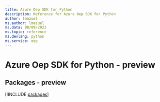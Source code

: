 ```yaml
---
title: Azure Oep SDK for Python
description: Reference for Azure Oep SDK for Python
author: lmazuel
ms.author: lmazuel
ms.data: 08/09/2023
ms.topic: reference
ms.devlang: python
ms.service: oep
---
```

# Azure Oep SDK for Python - preview
## Packages - preview
[!INCLUDE [packages](oep-index.md)]